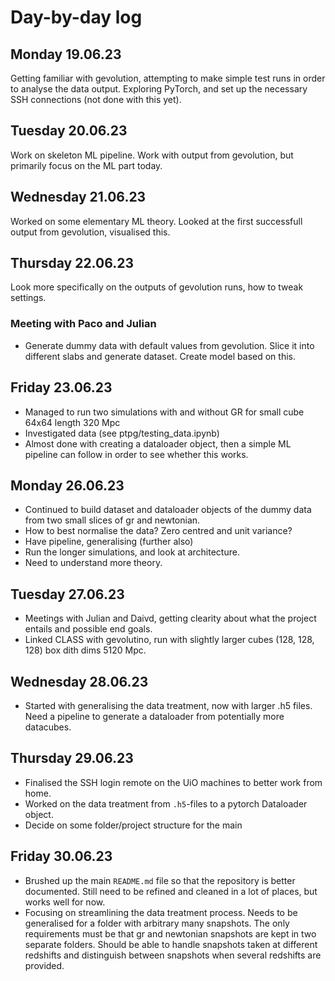 # Day-by-day log

## Monday 19.06.23
Getting familiar with gevolution, attempting to make simple test runs in order to analyse the data output. Exploring PyTorch, and set up the necessary SSH connections (not done with this yet). 

## Tuesday 20.06.23
Work on skeleton ML pipeline. Work with output from gevolution, but primarily focus on the ML part today.  

## Wednesday 21.06.23
Worked on some elementary ML theory. Looked at the first successfull output from gevolution, visualised this. 

## Thursday 22.06.23
Look more specifically on the outputs of gevolution runs, how to tweak settings.
### Meeting with Paco and Julian
* Generate dummy data with default values from gevolution. Slice it into different slabs and generate dataset. Create model based on this.

## Friday 23.06.23
* Managed to run two simulations with and without GR for small cube 64x64 length 320 Mpc
* Investigated data (see ptpg/testing_data.ipynb)
* Almost done with creating a dataloader object, then a simple ML pipeline can follow in order to see whether this works. 


## Monday 26.06.23
* Continued to build dataset and dataloader objects of the dummy data from two small slices of gr and newtonian. 
* How to best normalise the data? Zero centred and unit variance?
* Have pipeline, generalising (further also)
* Run the longer simulations, and look at architecture.
* Need to understand more theory.

## Tuesday 27.06.23 
* Meetings with Julian and Daivd, getting clearity about what the project entails and possible end goals.
* Linked CLASS with gevolutino, run with slightly larger cubes (128, 128, 128) box dith dims 5120 Mpc. 

## Wednesday 28.06.23
* Started with generalising the data treatment, now with larger .h5 files. Need a pipeline to generate a dataloader from potentially more datacubes. 

## Thursday 29.06.23
* Finalised the SSH login remote on the UiO machines to better work from home. 
* Worked on the data treatment from `.h5`-files to a pytorch Dataloader object.
* Decide on some folder/project structure for the main

## Friday 30.06.23
* Brushed up the main `README.md` file so that the repository is better documented. Still need to be refined and cleaned in a lot of places, but works well for now. 
* Focusing on streamlining the data treatment process. Needs to be generalised for a folder with arbitrary many snapshots. The only requirements must be that gr and newtonian snapshots are kept in two separate folders. Should be able to handle snapshots taken at different redshifts and distinguish between snapshots when several redshifts are provided. 



